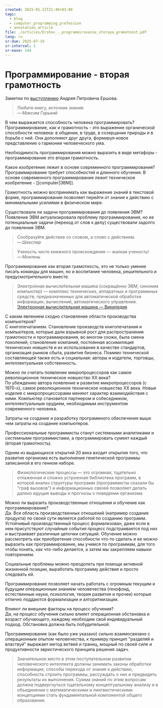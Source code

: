 ```yaml
---
created: 2025-01-22T21:40+03:00
tags:
  - blog
  - computer_programming_profession
  - annotation_article
file: ./articles/Ershov_-_programmirovanie_vtoraya_gramotnost.pdf
lang: ru
sr-due: 2025-07-19
sr-interval: 1
sr-ease: 144
---
```


# Программирование - вторая грамотность

Заметки по
[выступлению](articles/Ershov-programmirovanie_vtoraya_gramotnost.pdf)
Андрея Петровича Ершова.

> Любите книгу, источник знания.\
> — <cite>Максим Горький</cite>

В чем выражается способность человека программировать?
<br class="f">
Программирование, как и грамотность - это выражение органической способности
человека: в общении, в труде, в созерцании природы и в борьбе с ней. Они
дополняют друг друга, формируя новое представление о гармонии человеческого ума.

Необходимость программирования можно выразить в виде метафоры - программирование
это вторая грамотность.

Какое изобретение лежит в основе современного программирования?
<br class="f">
Программирование требует способностей и длинного обучения. В основе современного
программирование лежит техническое изобретение - [[computer|ЭВМ]].

Грамотность можно воспринимать как выражение знаний в текстовой форме,
программирование позволяет перейти от знания к действию с минимальными усилиями
в физическом мире.

Существовали ли задачи программирования до появления ЭВМ?
<br class="f">
Появление ЭВМ актуализировала проблему программирования, но ее потенциальные
задачи (переход от слов к делу) существовали задолго до появления ЭВМ.

> Сообразуйте действие со словом, а слово с действием.\
> — <cite>Шекспир</cite>

> Ученость чисто книжного происхождения — жалкая ученость!\
> — <cite>Монтень</cite>

Программирование как вторая грамотность, это не только умение писать команды для
машин, но и воспитание человека, решительного и предусмотрительного вместе.

> Электро́нная вычисли́тельная маши́на (сокращённо ЭВМ, синоним компьютер) —
> комплекс технических, аппаратных и программных средств, предназначенных для
> автоматической обработки информации, вычислений, автоматического управления.
> [Электронная вычислительная машина — Википедия](https://ru.wikipedia.org/wiki/%D0%AD%D0%BB%D0%B5%D0%BA%D1%82%D1%80%D0%BE%D0%BD%D0%BD%D0%B0%D1%8F_%D0%B2%D1%8B%D1%87%D0%B8%D1%81%D0%BB%D0%B8%D1%82%D0%B5%D0%BB%D1%8C%D0%BD%D0%B0%D1%8F_%D0%BC%D0%B0%D1%88%D0%B8%D0%BD%D0%B0)

С каким явлением сходно становление области производства компьютеров?
<br class="f">
С книгопечатанием. Становление производств книгопечатания и компьютеров, которые
дали взрывной рост для распространения грамотности и программирования, во многом
схожи, была смена поколений, становление компаний, постоянная ассимиляция
технических новшеств и их использование в качестве стандартов, организация
рынков сбыта, развитие бизнеса. Помимо технической составляющей также есть и
социальная: авторы и издатели, торговцы, интеллектуальная собственность.

Можно ли считать появление микропроцессоров как самое революционное техническое
новшество XX века?
<br class="f">
По убеждению автора появление и развитие микропроцессоров (с 1970-х), самое
революционное техническое новшество XX века. Новые изделия с микропроцессорами
меняют характер взаимодействия с ними. Компьютер становится партнером и
собеседником, интеллектуальным орудием, необходимым инструментом современного
человека.

Затраты на создание и разработку программного обеспечения выше чем затраты на
создание компьютеров.

Профессиональные программисты станут системными аналитиками и системными
программистами, а программировать сумеет каждый (вторая грамотность).

Одним из выдающихся открытий 20 века входит открытие того, что развитие
организма есть выполнение генетической программы записанной в его генном наборе.

> Физиологические процессы — это огромная, тщательно отлаженная и сложно
> устроенная библиотека программ, в которой анализ структуры программ
> (программисты сказали бы "граф вызовов") и информационных связей позволяет
> делать далеко идущие выводы и прогнозы о поведении организма.

Можно ли выразить производственные отношения и обучение как программирование?
<br class="f">
Да. Вся область производственных отношений (например создание продукта) по своей
сути является работой по созданию программ. Устойчивый производственный процесс
формализован, даже если в нем присутствуют случайные события процесс
подстраивается под них и выстраивает различные цепочки ситуаций.
Обучение можно рассмотреть как приобретение способности что-то сделать и ее
можно выразить как программирование, мы учимся по программам, для того чтобы
понять, как что-либо делается, а затем мы закрепляем навыки повторением.

Социальные проблемы можно преодолеть при помощи активной жизненной позиции,
выработать программу действия и просто следовать ей.

Программирование позволяет начать работать с огромным текущим и будущим
операционным знанием человечества (генофонд, естественные науки, психология,
теория развития и прочее) которые отлично поддаются формализации и
алгоритмизации.

Влияют ли внешние факторы на процесс обучения?
<br class="f">
Да, на процесс обучения сильно влияет операционная обстановка и возраст
обучающего, каждому необходим свой индивидуальный подход. Обстановка должна быть
побудительной.

Программирование (как было уже указано) сильно взаимосвязано с операционным
опытом человечества, к примеру принцип "разделяй и властвуй" выражает метод
ветвей и границ, мощный по своей силе и продуктивности эвристического принципа
решения задач.

> Значительное место в этом поступательном развитии человеческого интеллекта
> должны занимать законы обработки информации, способы перехода от знания к
> действию, способность строить программы, рассуждать о них и предвидеть
> результаты их выполнения. Сумма знаний по этим вопросам должна подвергнуться
> тщательному концептуальному анализу и в объединении с математическими и
> лингвистическими концепциями стать фундаментальной компонентой общего
> образования.
